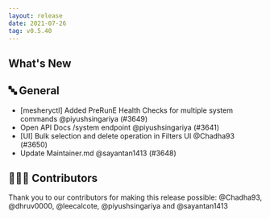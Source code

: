 ```yaml
---
layout: release
date: 2021-07-26
tag: v0.5.40
---
```


## What's New
## 🔤 General
- [mesheryctl] Added PreRunE Health Checks for multiple system commands @piyushsingariya (#3649)
- Open API Docs /system endpoint @piyushsingariya (#3641)
- [UI] Bulk selection and delete operation in Filters UI  @Chadha93 (#3650)
- Update Maintainer.md @sayantan1413 (#3648)

## 👨🏽‍💻 Contributors

Thank you to our contributors for making this release possible:
@Chadha93, @dhruv0000, @leecalcote, @piyushsingariya and @sayantan1413
 
